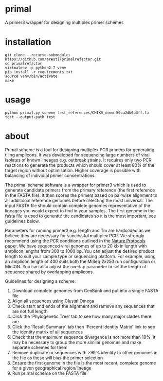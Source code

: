 # primal
A primer3 wrapper for designing multiplex primer schemes

# installation
```
git clone --recurse-submodules https://github.com/aresti/primalrefactor.git
cd primalrefactor  
virtualenv -p python2.7 venv
pip install -r requirements.txt 
source venv/bin/activate  
make  
```

# usage
```
python primal.py scheme test_references/CHIKV_demo.50ca2db6b3ff.fa test --output-path test
```


# about
Primal scheme is a tool for designing multiplex PCR primers for generating tiling amplicons. It was developed for sequencing large numbers of viral isolates of known lineages e.g. outbreak strains. It requires only two PCR reactions to generate the products which should cover at least 80% of the target region without optimisation. Higher coverage is possible with balancing of individial primer concentrations.

The primal scheme software is a wrapper for primer3 which is used to generate candidate primers from the primary reference (the first reference in the FASTA file). It then scores the primers based on pairwise alignment to all additional reference genomes before selecting the most universal. The input FASTA file should contain complete genomes representative of the lineages you would expect to find in your samples. The first genome in the fasta file is used to generate the candidates so it is the most important, see guidelines below.

Parameters for running primer3 e.g. length and Tm are hardcoded as we believe they are necessary for successful multiplex PCR. We strongly recommend using the PCR conditions outlined in the <a href="http://www.nature.com/nprot/journal/v12/n6/full/nprot.2017.066.html">Nature Protocols paper</a>. We have sequenced viral genomes of up to 20 kb in length with amplicon lengths from 300 to 1000 bp. You can adjust the desired product length to suit your sample type or sequencing platform. For example, using an amplicon length of 400 suits both the MiSeq 2x250 run configuration or MinION. You can also adjust the overlap parameter to set the length of sequence shared by overlapping amplicons.

Guidelines for designing a scheme:

1. Download complete genomes from GenBank and put into a single FASTA file
2. Align all sequences using Clustal Omega
3. Check start and ends of the alignment and remove any sequences that are not full length
4. Click the 'Phylogenetic Tree' tab to see how many major clades there are 
5. Click the 'Result Summary' tab then 'Percent Identity Matrix' link to see the identity matrix of all sequences
6. Check that the maximum sequence divergence is not more than 10%, it may be necessary to group the more similar genomes and make separate schemes for them
7. Remove duplicate or sequences with >99% identity to other genomes in the file as these will bias the primer selection
8. Ensure the first genome in the file is the most recent, complete genome for a given geographical region/lineage
9. Run primal scheme on the FASTA file
